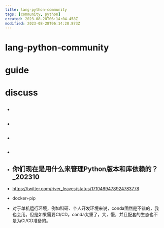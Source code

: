 ```yaml
---
title: lang-python-community
tags: [community, python]
created: 2023-08-28T06:14:04.458Z
modified: 2023-08-28T06:14:28.873Z
---
```


# lang-python-community

# guide

# discuss
- ## 

- ## 

- ## 

- ## 

- ## 你们现在是用什么来管理Python版本和库依赖的？_202310
- https://twitter.com/river_leaves/status/1710489478924783778
- docker+pip
- 对于单机运行环境，例如科研、个人开发环境来说，conda固然是不错的，我也会用。但是如果需要CI/CD，conda太重了，大，慢，并且配套的生态也不是为CI/CD准备的。
